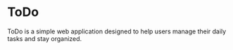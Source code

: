 # ToDo
ToDo is a simple web application designed to help users manage their daily tasks and stay organized. 
